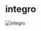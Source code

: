 # integro

![integro](https://user-images.githubusercontent.com/48752942/178179369-fd541453-c214-4589-9ce5-d0d60a39cb42.png)

